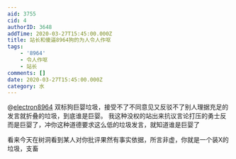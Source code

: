 ```yaml
---
aid: 3755
cid: 4
authorID: 3648
addTime: 2020-03-27T15:45:00.000Z
title: 站长和傻逼8964狗的为人令人作呕
tags:
    - '8964'
    - 令人作呕
    - 站长
comments: []
date: 2020-03-27T15:45:00.000Z
category: 水
---
```


@[electron8964](/member/electron8964) 双标狗巨婴垃圾，接受不了不同意见又反驳不了别人理据充足的发言就折叠的垃圾，到底谁是巨婴。 我这种没权的站出来抗议言论打压的勇士反而是巨婴了，冲你这种道德要求这么低的垃圾发言，就知道谁是巨婴了

看来今天在树洞看到某人对你批评果然有事实依据，所言非虚，你就是一个装X的垃圾，支畜
